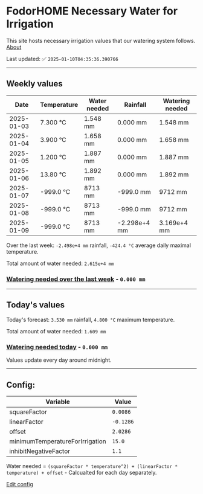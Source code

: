 # FodorHOME Necessary Water for Irrigation

This site hosts necessary irrigation values that our watering system follows. [About](https://github.com/redyau/irrigation)

Last updated: ✅ `2025-01-10T04:35:36.390766`

---

## Weekly values

| Date | Temperature | Water needed | Rainfall | Watering needed |
|-----|-----|-----|-----|-----|
| 2025-01-03 | 7.300 °C | 1.548 mm | 0.000 mm | 1.548 mm |
| 2025-01-04 | 3.900 °C | 1.658 mm | 0.000 mm | 1.658 mm |
| 2025-01-05 | 1.200 °C | 1.887 mm | 0.000 mm | 1.887 mm |
| 2025-01-06 | 13.80 °C | 1.892 mm | 0.000 mm | 1.892 mm |
| 2025-01-07 | -999.0 °C | 8713 mm | -999.0 mm | 9712 mm |
| 2025-01-08 | -999.0 °C | 8713 mm | -999.0 mm | 9712 mm |
| 2025-01-09 | -999.0 °C | 8713 mm | -2.298e+4 mm | 3.169e+4 mm |


Over the last week: `-2.498e+4 mm` rainfall, `-424.4 °C` average daily maximal temperature.

Total amount of water needed: `2.615e+4 mm`

### [Watering needed over the last week](lastweek.txt) - `0.000 mm`

---

## Today's values

Today's forecast: `3.530 mm` rainfall, `4.800 °C` maximum temperature.

Total amount of water needed: `1.609 mm`

### [Watering needed today](today.txt) - `0.000 mm`

Values update every day around midnight.

---

## Config:

| Variable | Value |
|-----|-----|
| squareFactor | `0.0086` |
| linearFactor | `-0.1286` |
| offset | `2.0286` |
| minimumTemperatureForIrrigation | `15.0` |
| inhibitNegativeFactor | `1.1` |

Water needed = `(squareFactor * temperature^2) + (linearFactor * temperature) + offset` - Calcualted for each day separately.

[Edit config](https://github.com/RedyAu/irrigation/edit/main/config.json)
